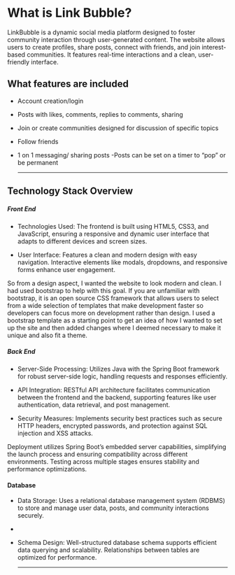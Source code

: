 
# What is Link Bubble? 

LinkBubble is a dynamic social media platform designed to foster community interaction through user-generated content. The website allows users to create profiles, share posts, connect with friends, and join interest-based communities. It features real-time interactions and a clean, user-friendly interface.

## What features are included
- Account creation/login
- Posts with likes, comments, replies to comments, sharing
- Join or create communities designed for discussion of specific topics 
- Follow friends
- 1 on 1 messaging/ sharing posts 
-Posts can be set on a timer to “pop” or be permanent


  * * *


## Technology Stack Overview

##### Front End 
* Technologies Used: The frontend is built using HTML5, CSS3, and JavaScript, ensuring a responsive and dynamic user interface that adapts to different devices and screen sizes.

* User Interface: Features a clean and modern design with easy navigation. Interactive elements like modals, dropdowns, and responsive forms enhance user engagement.

So from a design aspect, I wanted the website to look modern and clean. I had used bootstrap to help with this goal. If you are unfamiliar with bootstrap, it is an open source CSS framework that allows users to select from a wide selection of templates that make development faster so developers can focus more on development rather than design. I used a bootstrap template as a starting point to get an idea of how I wanted to set up the site and then added changes where I deemed necessary to make it unique and also fit a theme. 



##### Back End 
* Server-Side Processing: Utilizes Java with the Spring Boot framework for robust server-side logic, handling requests and responses efficiently.

* API Integration: RESTful API architecture facilitates communication between the frontend and the backend, supporting features like user authentication, data retrieval, and post management.

* Security Measures: Implements security best practices such as secure HTTP headers, encrypted passwords, and protection against SQL injection and XSS attacks.

Deployment utilizes Spring Boot’s embedded server capabilities, simplifying the launch process and ensuring compatibility across different environments. Testing across multiple stages ensures stability and performance optimizations.

#### Database

* Data Storage: Uses a relational database management system (RDBMS) to store and manage user data, posts, and community interactions securely.
* 
* Schema Design: Well-structured database schema supports efficient data querying and scalability. Relationships between tables are optimized for performance.


  * * *



